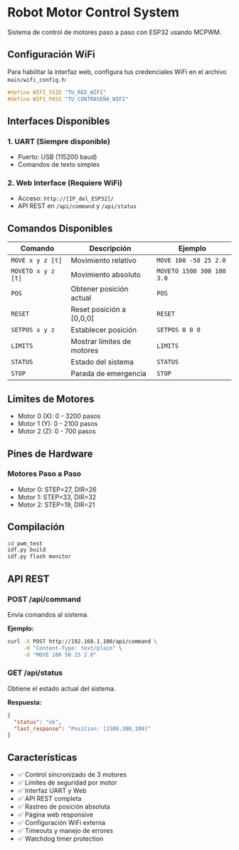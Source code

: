 # Robot Motor Control System

Sistema de control de motores paso a paso con ESP32 usando MCPWM.

## Configuración WiFi

Para habilitar la interfaz web, configura tus credenciales WiFi en el archivo `main/wifi_config.h`:

```c
#define WIFI_SSID "TU_RED_WIFI"
#define WIFI_PASS "TU_CONTRASEÑA_WIFI"
```

## Interfaces Disponibles

### 1. UART (Siempre disponible)

- Puerto: USB (115200 baud)
- Comandos de texto simples

### 2. Web Interface (Requiere WiFi)

- Acceso: `http://[IP_del_ESP32]/`
- API REST en `/api/command` y `/api/status`

## Comandos Disponibles

| Comando            | Descripción                | Ejemplo                   |
| ------------------ | -------------------------- | ------------------------- |
| `MOVE x y z [t]`   | Movimiento relativo        | `MOVE 100 -50 25 2.0`     |
| `MOVETO x y z [t]` | Movimiento absoluto        | `MOVETO 1500 300 100 3.0` |
| `POS`              | Obtener posición actual    | `POS`                     |
| `RESET`            | Reset posición a [0,0,0]   | `RESET`                   |
| `SETPOS x y z`     | Establecer posición        | `SETPOS 0 0 0`            |
| `LIMITS`           | Mostrar límites de motores | `LIMITS`                  |
| `STATUS`           | Estado del sistema         | `STATUS`                  |
| `STOP`             | Parada de emergencia       | `STOP`                    |

## Límites de Motores

- Motor 0 (X): 0 - 3200 pasos
- Motor 1 (Y): 0 - 2100 pasos
- Motor 2 (Z): 0 - 700 pasos

## Pines de Hardware

### Motores Paso a Paso

- Motor 0: STEP=27, DIR=26
- Motor 1: STEP=33, DIR=32
- Motor 2: STEP=19, DIR=21

## Compilación

```bash
cd pwm_test
idf.py build
idf.py flash monitor
```

## API REST

### POST /api/command

Envía comandos al sistema.

**Ejemplo:**

```bash
curl -X POST http://192.168.1.100/api/command \
     -H "Content-Type: text/plain" \
     -d "MOVE 100 50 25 2.0"
```

### GET /api/status

Obtiene el estado actual del sistema.

**Respuesta:**

```json
{
  "status": "ok",
  "last_response": "Position: [1500,300,100]"
}
```

## Características

- ✅ Control sincronizado de 3 motores
- ✅ Límites de seguridad por motor
- ✅ Interfaz UART y Web
- ✅ API REST completa
- ✅ Rastreo de posición absoluta
- ✅ Página web responsive
- ✅ Configuración WiFi externa
- ✅ Timeouts y manejo de errores
- ✅ Watchdog timer protection
